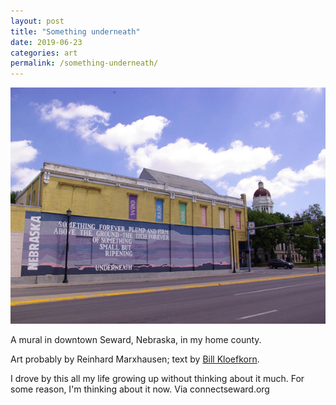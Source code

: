 ```yaml
---
layout: post
title: "Something underneath"
date: 2019-06-23
categories: art
permalink: /something-underneath/
---
```


![seward mural](https://github.com/matthewjmiller/mattmiller/blob/gh-pages/_assets/muralcourthouse.jpg?raw=true)

A mural in downtown Seward, Nebraska, in my home county. 

Art probably by Reinhard Marxhausen; text by [Bill Kloefkorn](https://journalstar.com/news/opinion/editorial/columnists/editorial-kloefkorn-s-words-live-on/article_67e01d1f-dd3c-5d70-85d8-964b67eb8f61.html).

I drove by this all my life growing up without thinking about it much. For some reason, I'm thinking about it now. Via connectseward.org
